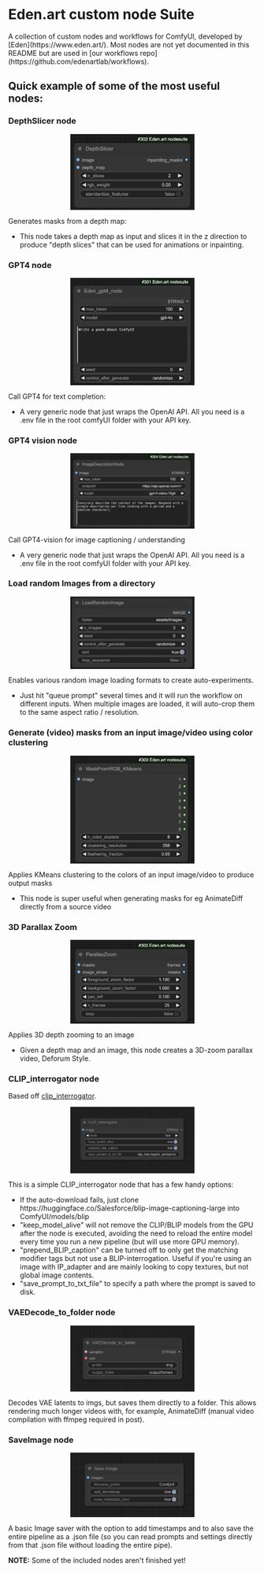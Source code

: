 <h1>Eden.art custom node Suite</h1>
<p>A collection of custom nodes and workflows for ComfyUI, developed by [Eden](https://www.eden.art/). Most nodes are not yet documented in this README but are used in [our workflows repo](https://github.com/edenartlab/workflows).</p>

<h2>Quick example of some of the most useful nodes:</h2>

<h3>DepthSlicer node</h3>
<img src="assets/depthslicer.jpg" alt="DepthSlicer Node" style="display: block; margin: auto; width: 50%;">
<p>Generates masks from a depth map:</p>
<ul>
    <li>This node takes a depth map as input and slices it in the z direction to produce "depth slices" that can be used for animations or inpainting.</li>
</ul>

<h3>GPT4 node</h3>
<img src="assets/eden_gpt4_node.jpg" alt="GPT4 Node" style="display: block; margin: auto; width: 50%;">
<p>Call GPT4 for text completion:</p>
<ul>
    <li>A very generic node that just wraps the OpenAI API. All you need is a .env file in the root comfyUI folder with your API key.</li>
</ul>

<h3>GPT4 vision node</h3>
<img src="assets/imagedescriptionnode.jpg" alt="GPT4 Vision Node" style="display: block; margin: auto; width: 50%;">
<p>Call GPT4-vision for image captioning / understanding</p>
<ul>
    <li>A very generic node that just wraps the OpenAI API. All you need is a .env file in the root comfyUI folder with your API key.</li>
</ul>

<h3>Load random Images from a directory</h3>
<img src="assets/loadrandomimage.jpg" alt="LoadRandomImage Node" style="display: block; margin: auto; width: 50%;">
<p>Enables various random image loading formats to create auto-experiments.</p>
<ul>
    <li> Just hit "queue prompt" several times and it will run the workflow on different inputs. When multiple images are loaded, it will auto-crop them to the same aspect ratio / resolution.</li>
</ul>

<h3>Generate (video) masks from an input image/video using color clustering</h3>
<img src="assets/maskfromrgb_kmeans.jpg" alt="maskfromrgb_kmeans Node" style="display: block; margin: auto; width: 50%;">
<p>Applies KMeans clustering to the colors of an input image/video to produce output masks</p>
<ul>
    <li> This node is super useful when generating masks for eg AnimateDiff directly from a source video</li>
</ul>

<h3>3D Parallax Zoom</h3>
<img src="assets/parallaxzoom.jpg" alt="maskfromrgb_kmeans Node" style="display: block; margin: auto; width: 50%;">
<p>Applies 3D depth zooming to an image</p>
<ul>
    <li>Given a depth map and an image, this node creates a 3D-zoom parallax video, Deforum Style.</li>
</ul>

<h3>CLIP_interrogator node</h3>
<p>Based off <a href="https://github.com/pharmapsychotic/clip-interrogator">clip_interrogator</a>.</p>
<img src="assets/CLIP_interrogator.png" alt="CLIP Interrogator Node Image" style="display: block; margin: auto; width: 50%;">
<p>This is a simple CLIP_interrogator node that has a few handy options:</p>
<ul>
    <li>If the auto-download fails, just clone https://huggingface.co/Salesforce/blip-image-captioning-large into ComfyUI/models/blip </li>
    <li>"keep_model_alive" will not remove the CLIP/BLIP models from the GPU after the node is executed, avoiding the need to reload the entire model every time you run a new pipeline (but will use more GPU memory).</li>
    <li>"prepend_BLIP_caption" can be turned off to only get the matching modifier tags but not use a BLIP-interrogation. Useful if you're using an image with IP_adapter and are mainly looking to copy textures, but not global image contents.</li>
    <li>"save_prompt_to_txt_file" to specify a path where the prompt is saved to disk.</li>
</ul>

<h3>VAEDecode_to_folder node</h3>
<img src="assets/VAEDecode_to_folder.png" alt="VAE Decode to Folder Node Image" style="display: block; margin: auto; width: 50%;">
<p>Decodes VAE latents to imgs, but saves them directly to a folder. This allows rendering much longer videos with, for example, AnimateDiff (manual video compilation with ffmpeg required in post).</p>

<h3>SaveImage node</h3>
<img src="assets/SaveImage.png" alt="Save Image Node Image" style="display: block; margin: auto; width: 50%;">
<p>A basic Image saver with the option to add timestamps and to also save the entire pipeline as a .json file (so you can read prompts and settings directly from that .json file without loading the entire pipe).</p>

<p><strong>NOTE:</strong> Some of the included nodes aren't finished yet!</p>

